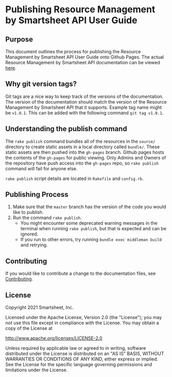 # Publishing Resource Management by Smartsheet API User Guide

## Purpose

This document outlines the process for publishing the Resource Management by Smartsheet API User Guide onto Github Pages. The actual Resource Management by Smartsheet API documentation can be viewed [here](https://10kft.github.io/10kft-api/).

## Why git version tags?
Git tags are a nice way to keep track of the versions of the documentation. The version of the documentation should match the version of the Resource Management by Smartsheet API that it supports. Example tag name might be `v1.0.1`. This can be added with the following command `git tag v1.0.1`.

## Understanding the publish command
The `rake publish` command bundles all of the resources in the `source/` directory to create static assets in a local directory called `bundle/`. These static assets are then pushed into the `gh-pages` branch. Github pages hosts the contents of the `gh-pages` for public viewing. Only Admins and Owners of the repository have push access into the `gh-pages` repo, so `rake publish` command will fail for anyone else.

`rake publish` script details are located in `Rakefile` and `config.rb`.

## Publishing Process
1. Make sure that the `master` branch has the version of the code you would like to publish.
2. Run the command `rake publish`.
   * You might encounter some deprecated warning messages in the terminal when running `rake publish`, but that is expected and can be ignored.
   * If you run to other errors, try running `bundle exec middleman build` and retrying.

## Contributing
If you would like to contribute a change to the documentation files, see [Contributing](CONTRIBUTING.md).

## License
Copyright 2021 Smartsheet, Inc.

Licensed under the Apache License, Version 2.0 (the
"License"); you may not use this file except in compliance
with the License. You may obtain a copy of the License at

http://www.apache.org/licenses/LICENSE-2.0

Unless required by applicable law or agreed to in writing,
software distributed under the License is distributed on an
"AS IS" BASIS, WITHOUT WARRANTIES OR CONDITIONS OF ANY KIND,
either express or implied. See the License for the specific
language governing permissions and limitations under the
License.
